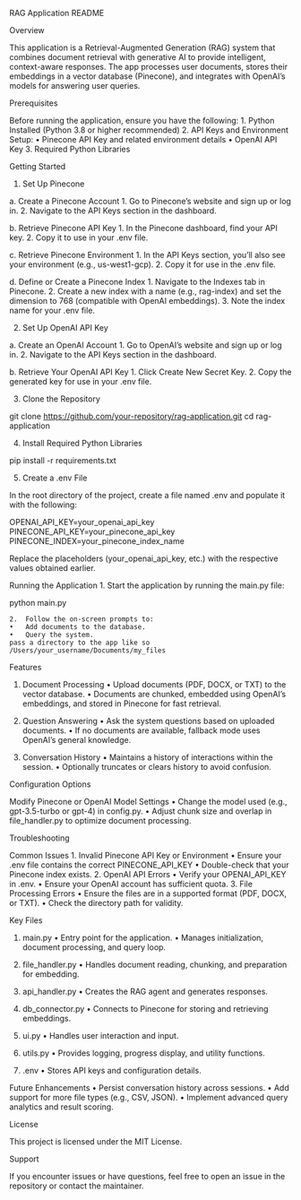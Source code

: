 RAG Application README

Overview

This application is a Retrieval-Augmented Generation (RAG) system that combines document retrieval with generative AI to provide intelligent, context-aware responses. The app processes user documents, stores their embeddings in a vector database (Pinecone), and integrates with OpenAI’s models for answering user queries.

Prerequisites

Before running the application, ensure you have the following:
	1.	Python Installed (Python 3.8 or higher recommended)
	2.	API Keys and Environment Setup:
	•	Pinecone API Key and related environment details
	•	OpenAI API Key
	3.	Required Python Libraries

Getting Started

1. Set Up Pinecone

a. Create a Pinecone Account
	1.	Go to Pinecone’s website and sign up or log in.
	2.	Navigate to the API Keys section in the dashboard.

b. Retrieve Pinecone API Key
	1.	In the Pinecone dashboard, find your API key.
	2.	Copy it to use in your .env file.

c. Retrieve Pinecone Environment
	1.	In the API Keys section, you’ll also see your environment (e.g., us-west1-gcp).
	2.	Copy it for use in the .env file.

d. Define or Create a Pinecone Index
	1.	Navigate to the Indexes tab in Pinecone.
	2.	Create a new index with a name (e.g., rag-index) and set the dimension to 768 (compatible with OpenAI embeddings).
	3.	Note the index name for your .env file.

2. Set Up OpenAI API Key

a. Create an OpenAI Account
	1.	Go to OpenAI’s website and sign up or log in.
	2.	Navigate to the API Keys section in the dashboard.

b. Retrieve Your OpenAI API Key
	1.	Click Create New Secret Key.
	2.	Copy the generated key for use in your .env file.

3. Clone the Repository

git clone https://github.com/your-repository/rag-application.git
cd rag-application

4. Install Required Python Libraries

pip install -r requirements.txt

5. Create a .env File

In the root directory of the project, create a file named .env and populate it with the following:

OPENAI_API_KEY=your_openai_api_key
PINECONE_API_KEY=your_pinecone_api_key
PINECONE_INDEX=your_pinecone_index_name

Replace the placeholders (your_openai_api_key, etc.) with the respective values obtained earlier.

Running the Application
	1.	Start the application by running the main.py file:

python main.py


	2.	Follow the on-screen prompts to:
	•	Add documents to the database.
	•	Query the system.
	pass a directory to the app like so
	/Users/your_username/Documents/my_files

Features

1. Document Processing
	•	Upload documents (PDF, DOCX, or TXT) to the vector database.
	•	Documents are chunked, embedded using OpenAI’s embeddings, and stored in Pinecone for fast retrieval.

2. Question Answering
	•	Ask the system questions based on uploaded documents.
	•	If no documents are available, fallback mode uses OpenAI’s general knowledge.

3. Conversation History
	•	Maintains a history of interactions within the session.
	•	Optionally truncates or clears history to avoid confusion.

Configuration Options

Modify Pinecone or OpenAI Model Settings
	•	Change the model used (e.g., gpt-3.5-turbo or gpt-4) in config.py.
	•	Adjust chunk size and overlap in file_handler.py to optimize document processing.

Troubleshooting

Common Issues
	1.	Invalid Pinecone API Key or Environment
	•	Ensure your .env file contains the correct PINECONE_API_KEY
	•	Double-check that your Pinecone index exists.
	2.	OpenAI API Errors
	•	Verify your OPENAI_API_KEY in .env.
	•	Ensure your OpenAI account has sufficient quota.
	3.	File Processing Errors
	•	Ensure the files are in a supported format (PDF, DOCX, or TXT).
	•	Check the directory path for validity.

Key Files

1. main.py
	•	Entry point for the application.
	•	Manages initialization, document processing, and query loop.

2. file_handler.py
	•	Handles document reading, chunking, and preparation for embedding.

3. api_handler.py
	•	Creates the RAG agent and generates responses.

4. db_connector.py
	•	Connects to Pinecone for storing and retrieving embeddings.

5. ui.py
	•	Handles user interaction and input.

6. utils.py
	•	Provides logging, progress display, and utility functions.

7. .env
	•	Stores API keys and configuration details.

Future Enhancements
	•	Persist conversation history across sessions.
	•	Add support for more file types (e.g., CSV, JSON).
	•	Implement advanced query analytics and result scoring.

License

This project is licensed under the MIT License.

Support

If you encounter issues or have questions, feel free to open an issue in the repository or contact the maintainer.